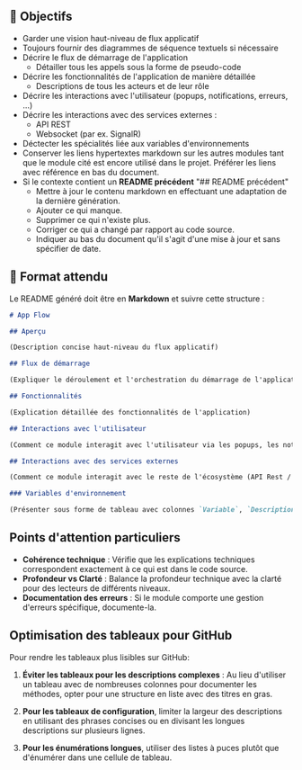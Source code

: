 ## 🎯 Objectifs

- Garder une vision haut-niveau de flux applicatif
- Toujours fournir des diagrammes de séquence textuels si nécessaire
- Décrire le flux de démarrage de l'application
  - Détailler tous les appels sous la forme de pseudo-code
- Décrire les fonctionnalités de l'application de manière détaillée
  - Descriptions de tous les acteurs et de leur rôle
- Décrire les interactions avec l'utilisateur (popups, notifications, erreurs, ...)
- Décrire les interactions avec des services externes :
  - API REST
  - Websocket (par ex. SignalR)
- Déctecter les spécialités liée aux variables d'environnements
- Conserver les liens hypertextes markdown sur les autres modules tant que le module cité est encore utilisé dans le projet. Préférer les liens avec référence en bas du document.
- Si le contexte contient un **README précédent** "## README précédent"
  - Mettre à jour le contenu markdown en effectuant une adaptation de la dernière génération.
  - Ajouter ce qui manque.
  - Supprimer ce qui n'existe plus.
  - Corriger ce qui a changé par rapport au code source.
  - Indiquer au bas du document qu'il s'agit d'une mise à jour et sans spécifier de date.

## 📑 Format attendu

Le README généré doit être en **Markdown** et suivre cette structure :

```markdown
# App Flow

## Aperçu

(Description concise haut-niveau du flux applicatif)

## Flux de démarrage

(Expliquer le déroulement et l'orchestration du démarrage de l'application et produire du pseudo-code de **tous les appels**)

## Fonctionnalités

(Explication détaillée des fonctionnalités de l'application)

## Interactions avec l'utilisateur

(Comment ce module interagit avec l'utilisateur via les popups, les notifications, les erreurs, ...)

## Interactions avec des services externes

(Comment ce module interagit avec le reste de l'écosystème (API Rest / Websocket etc ...))

### Variables d'environnement

(Présenter sous forme de tableau avec colonnes `Variable`, `Description`, `Exemple`, `Valeur par défaut`)
```

## Points d'attention particuliers

- **Cohérence technique** : Vérifie que les explications techniques correspondent exactement à ce qui est dans le code source.
- **Profondeur vs Clarté** : Balance la profondeur technique avec la clarté pour des lecteurs de différents niveaux.
- **Documentation des erreurs** : Si le module comporte une gestion d'erreurs spécifique, documente-la.

## Optimisation des tableaux pour GitHub

Pour rendre les tableaux plus lisibles sur GitHub:

1. **Éviter les tableaux pour les descriptions complexes** : Au lieu d'utiliser un tableau avec de nombreuses colonnes pour documenter les méthodes, opter pour une structure en liste avec des titres en gras.

2. **Pour les tableaux de configuration**, limiter la largeur des descriptions en utilisant des phrases concises ou en divisant les longues descriptions sur plusieurs lignes.

3. **Pour les énumérations longues**, utiliser des listes à puces plutôt que d'énumérer dans une cellule de tableau.
